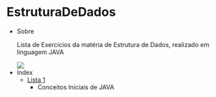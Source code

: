 # EstruturaDeDados
<!--ts-->
   * Sobre
    <p>Lista de Exercicios da matéria de Estrutura de Dados, realizado em linguagem JAVA</p>
    <img src="https://img.shields.io/static/v1?label=JAVA&message=v11.0.14.1&color=FF8C00&style=for-the-badge&logo=ghost"/>
   * Index
     * [Lista 1](https://github.com/beatrizdaddea/EstruturaDeDados/tree/main/Exercicio1)
           <ul> <li> Conceitos Iniciais de JAVA </li> </ul>
<!--te-->
